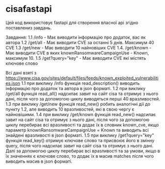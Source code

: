 # cisafastapi
Цей код використовує fastapi для створення власної api згідно поставлениз завдань.

Завдання:
1.1 /info - Має виводити інформацію про додаток, вас як автора
1.2 /get/all - Має виводити CVE за останні 5 днів. Максимум 40 CVE
1.3 /get/new - Має виводити 10 найновіших CVE
1.4. /get/known - Має виводити CVE в яких knownRansomwareCampaignUse - Known, максимум 10.
1.5 /get?query="key" - Має виводити CVE які містять ключове слово

Всі дані взяті з https://www.cisa.gov/sites/default/files/feeds/known_exploited_vulnerabilities.json
1.1 при виклику /info функція read_description() виводить інформацію про додаток та автора в json форматі.
1.2 при виклику /get/all функція read_all() надсилає завит на сайт cisa та отримує з нього дані, після чого за допомогою циклу виводяться перші 40 вразливостей.
1.3 при виклику /get/new функція read_new() робить аналогічні дії до пункту 1.2, але виводить 10 вразливостей, які в свою чергу є найновішими.
1.4 при виклику /get/known функція read_new() надсилає завит на сайт cisa та отримує з нього дані, після чого за допомогою циклу перебирає всі вразливості та додає їх в словник known_cve, якщо параметр knownRansomwareCampaignUse = Known та виводить всі знайдені вразливості в json форматі.
1.5 при виклику /get?query="key" функція read_key() отримує ключове слово та присвоює його в змінну query, після чого надсилає завит на сайт cisa та отримує з нього дані. Далі за допомогою циклу перебирає всі вразливості та за умови, якщо в їх значеннях є ключове слово, то додає їх в масив matches після чого виводить масив в json форматі.
